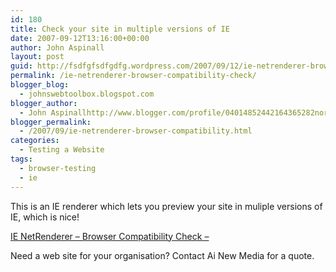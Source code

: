 ```yaml
---
id: 180
title: Check your site in multiple versions of IE
date: 2007-09-12T13:16:00+00:00
author: John Aspinall
layout: post
guid: http://fsdfgfsdfgdfg.wordpress.com/2007/09/12/ie-netrenderer-browser-compatibility-check/
permalink: /ie-netrenderer-browser-compatibility-check/
blogger_blog:
  - johnswebtoolbox.blogspot.com
blogger_author:
  - John Aspinallhttp://www.blogger.com/profile/04014852442164365282noreply@blogger.com
blogger_permalink:
  - /2007/09/ie-netrenderer-browser-compatibility.html
categories:
  - Testing a Website
tags:
  - browser-testing
  - ie
---
```

This is an IE renderer which lets you preview your site in muliple versions of IE, which is nice!

[IE NetRenderer &#8211; Browser Compatibility Check &#8211;](http://ipinfo.info/netrenderer/) 

<div class="blogger-post-footer">
  Need a web site for your organisation? Contact Ai New Media for a quote.
</div>